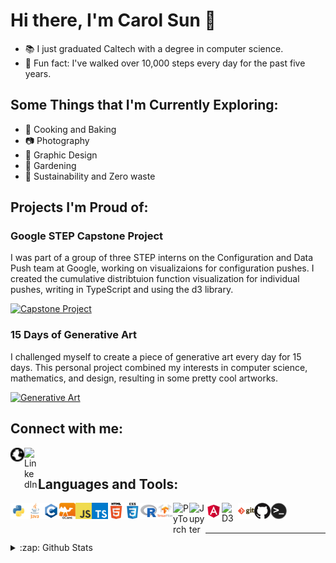 # Hi there, I'm Carol Sun 👋

- :books: I just graduated Caltech with a degree in computer science.
- :stars: Fun fact: I've walked over 10,000 steps every day for the past five years.

## Some Things that I'm Currently Exploring:

- :doughnut: Cooking and Baking
- :camera: Photography
- :art: Graphic Design
- :lemon: Gardening
- :seedling: Sustainability and Zero waste

## Projects I'm Proud of:
### Google STEP Capstone Project
I was part of a group of three STEP interns on the Configuration and Data Push team at Google, working on visualizaions for configuration pushes. I created the cumulative distribtuion function visualization for individual pushes, writing in TypeScript and using the d3 library.
<br />

[![Capstone Project](https://github-readme-stats.vercel.app/api/pin/?username=googleinterns&repo=step189-2020)](https://github.com/googleinterns/step189-2020)

### 15 Days of Generative Art
I challenged myself to create a piece of generative art every day for 15 days. This personal project combined my interests in computer science, mathematics, and design, resulting in some pretty cool artworks.
<br />

[![Generative Art](https://github-readme-stats.vercel.app/api/pin/?username=carolksun&repo=generative-art)](https://github.com/carolksun/generative-art)

## Connect with me:

[<img align="left" alt="Portfolio" width="22px" src="https://raw.githubusercontent.com/iconic/open-iconic/master/svg/globe.svg" />][website]
[<img align="left" alt="LinkedIn" width="22px" src="https://cdn.jsdelivr.net/npm/simple-icons@v3/icons/linkedin.svg" />][linkedin]

<br />

## Languages and Tools:

<img align="left" alt="Python" width="26px" src="https://raw.githubusercontent.com/github/explore/80688e429a7d4ef2fca1e82350fe8e3517d3494d/topics/python/python.png" />
<img align="left" alt="Java" width="26px" src="https://raw.githubusercontent.com/github/explore/80688e429a7d4ef2fca1e82350fe8e3517d3494d/topics/java/java.png" />
<img align="left" alt="C" width="26px" src="https://raw.githubusercontent.com/github/explore/80688e429a7d4ef2fca1e82350fe8e3517d3494d/topics/c/c.png" />
<img align="left" alt="OCaml" width="26px" src="https://raw.githubusercontent.com/github/explore/80688e429a7d4ef2fca1e82350fe8e3517d3494d/topics/ocaml/ocaml.png" />
<img align="left" alt="JavaScript" width="26px" src="https://raw.githubusercontent.com/github/explore/80688e429a7d4ef2fca1e82350fe8e3517d3494d/topics/javascript/javascript.png" />
<img align="left" alt="TypeScript" width="26px" src="https://raw.githubusercontent.com/github/explore/80688e429a7d4ef2fca1e82350fe8e3517d3494d/topics/typescript/typescript.png" />
<img align="left" alt="HTML5" width="26px" src="https://raw.githubusercontent.com/github/explore/80688e429a7d4ef2fca1e82350fe8e3517d3494d/topics/html/html.png" />
<img align="left" alt="CSS3" width="26px" src="https://raw.githubusercontent.com/github/explore/80688e429a7d4ef2fca1e82350fe8e3517d3494d/topics/css/css.png" />
<img align="left" alt="R" width="26px" src="https://raw.githubusercontent.com/github/explore/80688e429a7d4ef2fca1e82350fe8e3517d3494d/topics/r/r.png" />
<img align="left" alt="Tensorflow" width="26px" src="https://raw.githubusercontent.com/github/explore/80688e429a7d4ef2fca1e82350fe8e3517d3494d/topics/tensorflow/tensorflow.png" />
<img align="left" alt="PyTorch" width="26px" src="https://raw.githubusercontent.com/pytorch/pytorch.github.io/site/favicon.ico"/>
<img align="left" alt="Jupyter" width="26px" src="https://raw.githubusercontent.com/jupyter/notebook/master/notebook/static/favicon.ico" />
<img align="left" alt="Angular" width="26px" src="https://raw.githubusercontent.com/github/explore/80688e429a7d4ef2fca1e82350fe8e3517d3494d/topics/angular/angular.png" />
<img align="left" alt="D3" width="26px" src="https://d3js.org/logo.svg" />
<img align="left" alt="Git" width="26px" src="https://raw.githubusercontent.com/github/explore/80688e429a7d4ef2fca1e82350fe8e3517d3494d/topics/git/git.png" />
<img align="left" alt="GitHub" width="26px" src="https://raw.githubusercontent.com/github/explore/78df643247d429f6cc873026c0622819ad797942/topics/github/github.png" />
<img align="left" alt="Terminal" width="26px" src="https://raw.githubusercontent.com/github/explore/80688e429a7d4ef2fca1e82350fe8e3517d3494d/topics/terminal/terminal.png" />

<br />
<br />

---

<details>
  <summary>:zap: Github Stats</summary>

  <img align="left" alt="my Github Stats" src="https://github-readme-stats.vercel.app/api?username=carolksun&show_icons=true&theme=buefy&hide=stars,issues&count_private=true&include_all_commits=true" />


</details>

[website]: http://carolksun.github.io/
[linkedin]: https://www.linkedin.com/in/carolkailesun/
